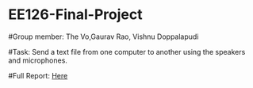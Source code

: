 # EE126-Final-Project

#Group member:
The Vo,Gaurav Rao, Vishnu Doppalapudi

#Task:
Send a text file from one computer to another using the speakers and microphones. 

#Full Report: [Here](https://docs.google.com/document/d/1HJVdWi7XnXtBtKdgjQJzhc97kBT3X_9EH9Qt8xKXFvA/edit?usp=sharing)

